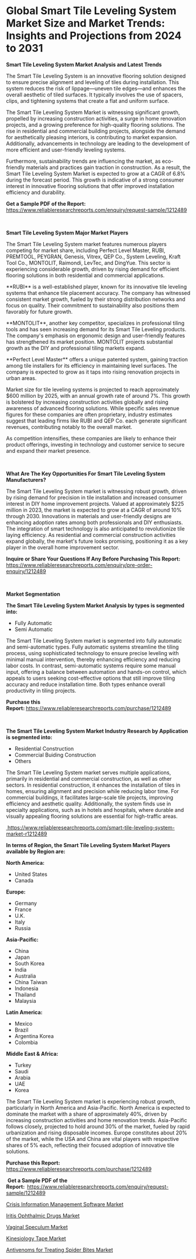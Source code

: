 <p><h1>Global Smart Tile Leveling System Market Size and Market Trends: Insights and Projections from 2024 to 2031</h1></p><p><strong>Smart Tile Leveling System Market Analysis and Latest Trends</strong></p>
<p><p>The Smart Tile Leveling System is an innovative flooring solution designed to ensure precise alignment and leveling of tiles during installation. This system reduces the risk of lippage—uneven tile edges—and enhances the overall aesthetic of tiled surfaces. It typically involves the use of spacers, clips, and tightening systems that create a flat and uniform surface.</p><p>The Smart Tile Leveling System Market is witnessing significant growth, propelled by increasing construction activities, a surge in home renovation projects, and a growing preference for high-quality flooring solutions. The rise in residential and commercial building projects, alongside the demand for aesthetically pleasing interiors, is contributing to market expansion. Additionally, advancements in technology are leading to the development of more efficient and user-friendly leveling systems.</p><p>Furthermore, sustainability trends are influencing the market, as eco-friendly materials and practices gain traction in construction. As a result, the Smart Tile Leveling System Market is expected to grow at a CAGR of 6.8% during the forecast period. This growth is indicative of a strong consumer interest in innovative flooring solutions that offer improved installation efficiency and durability.</p></p>
<p><strong>Get a Sample PDF of the Report:&nbsp;</strong> <a href="https://www.reliableresearchreports.com/enquiry/request-sample/1212489?utm_campaign=13&utm_medium=2&utm_source=Github&utm_content=ia&utm_term=17122024&utm_id=smart-tile-leveling-system">https://www.reliableresearchreports.com/enquiry/request-sample/1212489</a></p>
<p>&nbsp;</p>
<p><strong>Smart Tile Leveling System Major Market Players</strong></p>
<p><p>The Smart Tile Leveling System market features numerous players competing for market share, including Perfect Level Master, RUBI, PREMTOOL, PEYGRAN, Genesis, Vitrex, QEP Co., System Leveling, Kraft Tool Co., MONTOLIT, Raimondi, LevTec, and DingYue. This sector is experiencing considerable growth, driven by rising demand for efficient flooring solutions in both residential and commercial applications.</p><p>**RUBI** is a well-established player, known for its innovative tile leveling systems that enhance tile placement accuracy. The company has witnessed consistent market growth, fueled by their strong distribution networks and focus on quality. Their commitment to sustainability also positions them favorably for future growth.</p><p>**MONTOLIT**, another key competitor, specializes in professional tiling tools and has seen increasing demand for its Smart Tile Leveling products. The company's emphasis on ergonomic design and user-friendly features has strengthened its market position. MONTOLIT projects substantial growth as the DIY and professional tiling markets expand.</p><p>**Perfect Level Master** offers a unique patented system, gaining traction among tile installers for its efficiency in maintaining level surfaces. The company is expected to grow as it taps into rising renovation projects in urban areas.</p><p>Market size for tile leveling systems is projected to reach approximately $600 million by 2025, with an annual growth rate of around 7%. This growth is bolstered by increasing construction activities globally and rising awareness of advanced flooring solutions. While specific sales revenue figures for these companies are often proprietary, industry estimates suggest that leading firms like RUBI and QEP Co. each generate significant revenues, contributing notably to the overall market.</p><p>As competition intensifies, these companies are likely to enhance their product offerings, investing in technology and customer service to secure and expand their market presence.</p></p>
<p>&nbsp;</p>
<p><strong>What Are The Key Opportunities For Smart Tile Leveling System Manufacturers?</strong></p>
<p><p>The Smart Tile Leveling System market is witnessing robust growth, driven by rising demand for precision in tile installation and increased consumer interest in DIY home improvement projects. Valued at approximately $225 million in 2023, the market is expected to grow at a CAGR of around 10% through 2030. Innovations in materials and user-friendly designs are enhancing adoption rates among both professionals and DIY enthusiasts. The integration of smart technology is also anticipated to revolutionize tile laying efficiency. As residential and commercial construction activities expand globally, the market's future looks promising, positioning it as a key player in the overall home improvement sector.</p></p>
<p><strong>Inquire or Share Your Questions If Any Before Purchasing This Report:</strong> <a href="https://www.reliableresearchreports.com/enquiry/pre-order-enquiry/1212489?utm_campaign=13&utm_medium=2&utm_source=Github&utm_content=ia&utm_term=17122024&utm_id=smart-tile-leveling-system">https://www.reliableresearchreports.com/enquiry/pre-order-enquiry/1212489</a></p>
<p>&nbsp;</p>
<p><strong>Market Segmentation</strong></p>
<p><strong>The Smart Tile Leveling System Market Analysis by types is segmented into:</strong></p>
<p><ul><li>Fully Automatic</li><li>Semi Automatic</li></ul></p>
<p><p>The Smart Tile Leveling System market is segmented into fully automatic and semi-automatic types. Fully automatic systems streamline the tiling process, using sophisticated technology to ensure precise leveling with minimal manual intervention, thereby enhancing efficiency and reducing labor costs. In contrast, semi-automatic systems require some manual input, offering a balance between automation and hands-on control, which appeals to users seeking cost-effective options that still improve tiling accuracy and reduce installation time. Both types enhance overall productivity in tiling projects.</p></p>
<p><strong>Purchase this Report:&nbsp;</strong><a href="https://www.reliableresearchreports.com/purchase/1212489?utm_campaign=13&utm_medium=2&utm_source=Github&utm_content=ia&utm_term=17122024&utm_id=smart-tile-leveling-system">https://www.reliableresearchreports.com/purchase/1212489</a></p>
<p>&nbsp;</p>
<p><strong>The Smart Tile Leveling System Market Industry Research by Application is segmented into:</strong></p>
<p><ul><li>Residential Construction</li><li>Commercial Buiding Construction</li><li>Others</li></ul></p>
<p><p>The Smart Tile Leveling System market serves multiple applications, primarily in residential and commercial construction, as well as other sectors. In residential construction, it enhances the installation of tiles in homes, ensuring alignment and precision while reducing labor time. For commercial buildings, it facilitates large-scale tile projects, improving efficiency and aesthetic quality. Additionally, the system finds use in specialty applications, such as in hotels and hospitals, where durable and visually appealing flooring solutions are essential for high-traffic areas.</p></p>
<p><a href="https://www.reliableresearchreports.com/smart-tile-leveling-system-market-r1212489?utm_campaign=13&utm_medium=2&utm_source=Github&utm_content=ia&utm_term=17122024&utm_id=smart-tile-leveling-system">&nbsp;https://www.reliableresearchreports.com/smart-tile-leveling-system-market-r1212489</a></p>
<p><strong>In terms of Region, the Smart Tile Leveling System Market Players available by Region are:</strong></p>
<p>
    <p> <strong> North America: </strong>
        <ul>
            <li>United States</li>
            <li>Canada</li>
        </ul>
        </p> 
    <p> <strong> Europe: </strong>
        <ul>
            <li>Germany</li>
            <li>France</li>
            <li>U.K.</li>
            <li>Italy</li>
            <li>Russia</li>
        </ul>
        </p> 
    <p> <strong> Asia-Pacific: </strong>
        <ul>
            <li>China</li>
            <li>Japan</li>
            <li>South Korea</li>
            <li>India</li>
            <li>Australia</li>
            <li>China Taiwan</li>
            <li>Indonesia</li>
            <li>Thailand</li>
            <li>Malaysia</li>
        </ul>
        </p> 
    <p> <strong> Latin America: </strong>
        <ul>
            <li>Mexico</li>
            <li>Brazil</li>
            <li>Argentina Korea</li>
            <li>Colombia</li>
        </ul>
        </p> 
    <p> <strong> Middle East & Africa: </strong>
        <ul>
            <li>Turkey</li>
            <li>Saudi</li>
            <li>Arabia</li>
            <li>UAE</li>
            <li>Korea</li>
        </ul>
    </p>
    </p>
<p><p>The Smart Tile Leveling System market is experiencing robust growth, particularly in North America and Asia-Pacific. North America is expected to dominate the market with a share of approximately 40%, driven by increasing construction activities and home renovation trends. Asia-Pacific follows closely, projected to hold around 30% of the market, fueled by rapid urbanization and rising disposable incomes. Europe constitutes about 20% of the market, while the USA and China are vital players with respective shares of 5% each, reflecting their focused adoption of innovative tile solutions.</p></p>
<p><strong>Purchase this Report: </strong><a href="https://www.reliableresearchreports.com/purchase/1212489?utm_campaign=13&utm_medium=2&utm_source=Github&utm_content=ia&utm_term=17122024&utm_id=smart-tile-leveling-system">https://www.reliableresearchreports.com/purchase/1212489</a></p>
<p>&nbsp;<strong>Get a Sample PDF of the Report:&nbsp;&nbsp;</strong><a href="https://www.reliableresearchreports.com/enquiry/request-sample/1212489?utm_campaign=13&utm_medium=2&utm_source=Github&utm_content=ia&utm_term=17122024&utm_id=smart-tile-leveling-system">https://www.reliableresearchreports.com/enquiry/request-sample/1212489</a></p>
<p><strong></strong></p>
<p><p><a href="https://www.linkedin.com/pulse/global-crisis-information-management-software-markets-growth-qzkwc?utm_campaign=13&utm_medium=2&utm_source=Github&utm_content=ia&utm_term=17122024&utm_id=smart-tile-leveling-system">Crisis Information Management Software Market</a></p><p><a href="https://github.com/MarciaRunte/Market-Research-Report-List-1/blob/main/iritis-ophthalmic-drugs-market.md?utm_campaign=13&utm_medium=2&utm_source=Github&utm_content=ia&utm_term=17122024&utm_id=smart-tile-leveling-system">Iritis Ophthalmic Drugs Market</a></p><p><a href="https://www.linkedin.com/pulse/vaginal-speculum-market-trends-historical-forecast-growth-fzrwf?utm_campaign=13&utm_medium=2&utm_source=Github&utm_content=ia&utm_term=17122024&utm_id=smart-tile-leveling-system">Vaginal Speculum Market</a></p><p><a href="https://www.linkedin.com/pulse/thorough-analysis-global-regional-development-kinesiology-tape-oxpnf?utm_campaign=13&utm_medium=2&utm_source=Github&utm_content=ia&utm_term=17122024&utm_id=smart-tile-leveling-system">Kinesiology Tape Market</a></p><p><a href="https://github.com/Chiragrp22/Market-Research-Report-List-6/blob/main/antivenoms-for-treating-spider-bites-market.md?utm_campaign=13&utm_medium=2&utm_source=Github&utm_content=ia&utm_term=17122024&utm_id=smart-tile-leveling-system">Antivenoms for Treating Spider Bites Market</a></p></p>